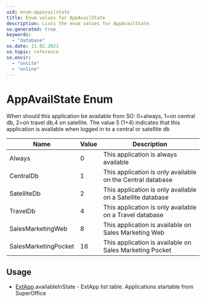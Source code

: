 ```yaml
---
uid: enum-appavailstate
title: Enum values for AppAvailState
description: Lists the enum values for AppAvailState.
so.generated: true
keywords:
  - "database"
so.date: 11.02.2021
so.topic: reference
so.envir:
  - "onsite"
  - "online"
---
```


# AppAvailState Enum

When should this application be available from SO: 0=always, 1=on central db, 2=on travel db,4 on satellite. The value 5 (1+4) indicates that this application is available when logged in to a central or satellite db

| Name | Value | Description |
|------|-------|-------------|
|Always|0|This application is always available|
|CentralDb|1|This application is only available on the Central database|
|SatelliteDb|2|This application is only available on a Satellite database|
|TravelDb|4|This application is only available on a Travel database|
|SalesMarketingWeb|8|This application is available on Sales Marketing Web|
|SalesMarketingPocket|16|This application is available on Sales Marketing Pocket|

## Usage

* [ExtApp](../extapp.md).availableInState - ExtApp list table. Applications startable from SuperOffice
